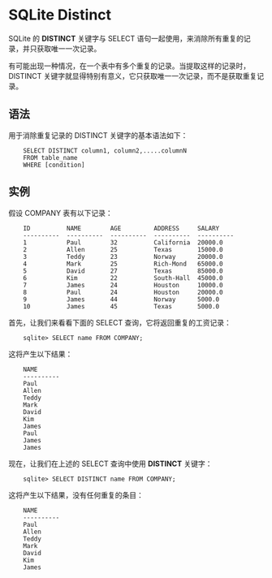 # SQLite Distinct


SQLite 的 **DISTINCT** 关键字与 SELECT 语句一起使用，来消除所有重复的记录，并只获取唯一一次记录。

有可能出现一种情况，在一个表中有多个重复的记录。当提取这样的记录时，DISTINCT 关键字就显得特别有意义，它只获取唯一一次记录，而不是获取重复记录。

## 语法
用于消除重复记录的 DISTINCT 关键字的基本语法如下：

```
    SELECT DISTINCT column1, column2,.....columnN
    FROM table_name
    WHERE [condition]
```

## 实例
假设 COMPANY 表有以下记录：

```
    ID          NAME        AGE         ADDRESS     SALARY
    ----------  ----------  ----------  ----------  ----------
    1           Paul        32          California  20000.0
    2           Allen       25          Texas       15000.0
    3           Teddy       23          Norway      20000.0
    4           Mark        25          Rich-Mond   65000.0
    5           David       27          Texas       85000.0
    6           Kim         22          South-Hall  45000.0
    7           James       24          Houston     10000.0
    8           Paul        24          Houston     20000.0
    9           James       44          Norway      5000.0
    10          James       45          Texas       5000.0
```

首先，让我们来看看下面的 SELECT 查询，它将返回重复的工资记录：

```
    sqlite> SELECT name FROM COMPANY;
```

这将产生以下结果：

```
    NAME
    ----------
    Paul
    Allen
    Teddy
    Mark
    David
    Kim
    James
    Paul
    James
    James
```

现在，让我们在上述的 SELECT 查询中使用 **DISTINCT** 关键字：

```
    sqlite> SELECT DISTINCT name FROM COMPANY;
```

这将产生以下结果，没有任何重复的条目：

```
    NAME
    ----------
    Paul
    Allen
    Teddy
    Mark
    David
    Kim
    James
```
